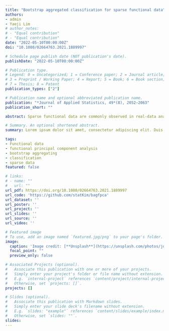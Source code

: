 ```yaml
---
title: "Bootstrap aggregated classification for sparse functional data"
authors:
- admin
- Yaeji Lim
# author_notes:
# - "Equal contribution"
# - "Equal contribution"
date: "2022-05-10T00:00:00Z"
doi: "10.1080/02664763.2021.1889997"

# Schedule page publish date (NOT publication's date).
publishDate: "2022-05-10T00:00:00Z"

# Publication type.
# Legend: 0 = Uncategorized; 1 = Conference paper; 2 = Journal article;
# 3 = Preprint / Working Paper; 4 = Report; 5 = Book; 6 = Book section;
# 7 = Thesis; 8 = Patent
publication_types: ["2"]

# Publication name and optional abbreviated publication name.
publication: "*Journal of Applied Statistics, 49*(8), 2052–2063"
publication_short: ""

abstract: Sparse functional data are commonly observed in real-data analyzes. For such data, we propose a new classification method based on functional principal component analysis (FPCA) and bootstrap aggregating. Bootstrap aggregating is believed to improve the single classifier. In this paper, we apply this belief to an FPCA based clas- sification, and compare the classification performance with that of the single classifiers. The simulation results show that the proposed method performs better than the conventional single classifiers. We then conduct two real-data analyzes.

# Summary. An optional shortened abstract.
summary: Lorem ipsum dolor sit amet, consectetur adipiscing elit. Duis posuere tellus ac convallis placerat. Proin tincidunt magna sed ex sollicitudin condimentum.

tags:
- Functional data
- functional principal component analysis
- bootstrap aggregating
- classification
- sparse data
featured: false

# links:
# - name: ""
#   url: ""
url_pdf: https://doi.org/10.1080/02664763.2021.1889997
url_code: 'https://github.com/statKim/bagfpca'
url_dataset: ''
url_poster: ''
url_project: ''
url_slides: ''
url_source: ''
url_video: ''

# Featured image
# To use, add an image named `featured.jpg/png` to your page's folder. 
image:
  caption: 'Image credit: [**Unsplash**](https://unsplash.com/photos/jdD8gXaTZsc)'
  focal_point: ""
  preview_only: false

# Associated Projects (optional).
#   Associate this publication with one or more of your projects.
#   Simply enter your project's folder or file name without extension.
#   E.g. `internal-project` references `content/project/internal-project/index.md`.
#   Otherwise, set `projects: []`.
projects: []

# Slides (optional).
#   Associate this publication with Markdown slides.
#   Simply enter your slide deck's filename without extension.
#   E.g. `slides: "example"` references `content/slides/example/index.md`.
#   Otherwise, set `slides: ""`.
slides: 
---
```


<!--
{{% callout note %}}
Click the *Cite* button above to demo the feature to enable visitors to import publication metadata into their reference management software.
{{% /callout %}}

{{% callout note %}}
Create your slides in Markdown - click the *Slides* button to check out the example.
{{% /callout %}}

Supplementary notes can be added here, including [code, math, and images](https://wowchemy.com/docs/writing-markdown-latex/).
-->

